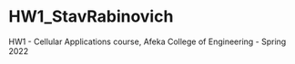 # HW1_StavRabinovich
 HW1 - Cellular Applications course, Afeka College of Engineering - Spring 2022
